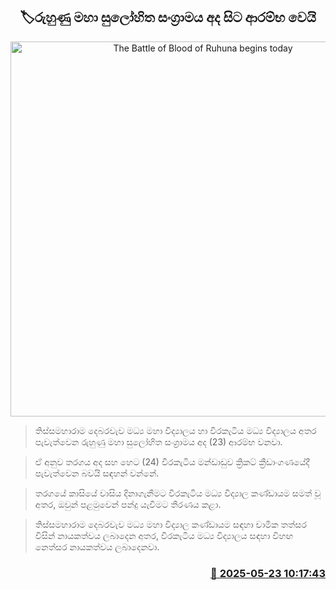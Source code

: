 <p align='center'><b><h2 align='center' title='The Battle of Blood of Ruhuna begins today'>🏷රුහුණු මහා සුලෝහිත සංග්‍රාමය අද සිට ආරම්භ වෙයි</h2></b></p>
<p align='center'><img src='https://helakuru.sgp1.cdn.digitaloceanspaces.com/esana/images/lib/battle-of-ruhunu-morroons.jpg' width='600' alt='The Battle of Blood of Ruhuna begins today'></p>

> තිස්සමහාරාම දෙබරවැව මධ්‍ය මහා විද්‍යාලය හා වීරකැටිය මධ්‍ය විද්‍යාලය අතර පැවැත්වෙන රුහුණු මහා සුලෝහිත සංග්‍රාමය අද (23) ආරම්භ වනවා.

> ඒ අනුව තරගය අද සහ හෙට (24) වීරකැටිය මන්ඩාඩුව ක්‍රිකට් ක්‍රීඩාංගණයේදී පැවැත්වෙන බවයි සඳහන් වන්නේ.

> තරගයේ කාසියේ වාසිය දිනාගැනීමට වීරකැටිය මධ්‍ය විද්‍යාල කණ්ඩායම සමත් වූ අතර, ඔවුන් පළමුවෙන් පන්දු යැවීමට තීරණය කළා.

> තිස්සමහාරාම දෙබරවැව මධ්‍ය මහා විද්‍යාල කණ්ඩායම සඳහා චාමික තත්සර විසින් නායකත්වය ලබාදෙන අතර, වීරකැටිය මධ්‍ය විද්‍යාලය සඳහා විහඟ නෙත්සර නායකත්වය ලබාදෙනවා.



<h3 align='right'><a href='https://www.helakuru.lk/esana/p/110371/'>📅 2025-05-23 10:17:43</a></h3>
